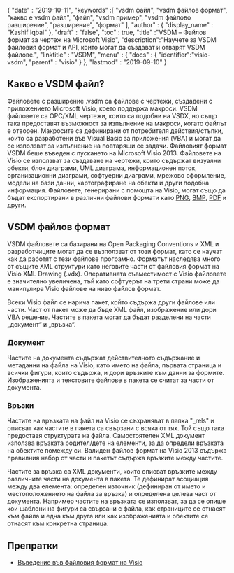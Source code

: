 {
  "date" : "2019-10-11",
  "keywords" :[ "vsdm файл", "vsdm файлов формат", "какво е vsdm файл", "файл", "vsdm пример", "vsdm файлово разширение", "разширение", "формат" ],
  "author" : {
    "display_name" : "Kashif Iqbal"
},
  "draft" : "false",
  "toc" : true,
  "title" :"VSDM – Файлов формат за чертеж на Microsoft Visio",
  "description":"Научете за VSDM файловия формат и API, които могат да създават и отварят VSDM файлове.",
  "linktitle" : "VSDM",
  "menu" : {
    "docs" : {
	  "identifier":"visio-vsdm",
      "parent" : "visio"
}
},
  "lastmod" : "2019-09-10"
}

## Какво е VSDM файл?

Файловете с разширение .vsdm са файлове с чертежи, създадени с приложението Microsoft Visio, което поддържа макроси. VSDM файловете са OPC/XML чертежи, които са подобни на VSDX, но също така предоставят възможност за изпълнение на макроси, когато файлът е отворен. Макросите са дефинирани от потребителя действия/стъпки, които са разработени във Visual Basic за приложения (VBA) и могат да се използват за изпълнение на повтарящи се задачи. Файловият формат VSDM беше въведен с пускането на Microsoft Visio 2013. Файловете на Visio се използват за създаване на чертежи, които съдържат визуални обекти, блок диаграми, UML диаграма, информационен поток, организационни диаграми, софтуерни диаграми, мрежово оформление, модели на бази данни, картографиране на обекти и други подобна информация. Файловете, генерирани с помощта на Visio, могат също да бъдат експортирани в различни файлови формати като [PNG](/bg/image/png/), [BMP](/bg/image/bmp/), [PDF](/bg/pdf/) и други.

## VSDM файлов формат

VSDM файловете са базирани на Open Packaging Conventions и XML и разработчиците могат да се възползват от този формат, като се научат как да работят с тези файлове програмно. Форматът наследява много от същите XML структури като неговите части от файловия формат на Visio XML Drawing (.vdx). Оперативната съвместимост с Visio файловете е значително увеличена, тъй като софтуерът на трети страни може да манипулира Visio файлове на ниво файлов формат.

Всеки Visio файл се нарича пакет, който съдържа други файлове или части. Част от пакет може да бъде XML файл, изображение или дори VBA решение. Частите в пакета могат да бъдат разделени на части „документ“ и „връзка“.

### Документ ###

Частите на документа съдържат действителното съдържание и метаданни на файла на Visio, като името на файла, първата страница и всички фигури, които съдържа, и дори връзките към данни за формите. Изображенията и текстовите файлове в пакета се считат за части от документа.

### Връзки ###

Частите на връзката на файл на Visio се съхраняват в папка "\_rels" и описват как частите в пакета са свързани с всяка от тях. Той също така предоставя структурата на файла. Самостоятелен XML документ използва връзката родител/дете на елементи, за да определи връзката на обектите помежду си. Валиден файлов формат на Visio 2013 съдържа правилния набор от части и пакетът съдържа връзките между частите.

Частите за връзка са XML документи, които описват връзките между различните части на документа в пакета. Те дефинират асоциация между два елемента: определен източник (дефиниран от името и местоположението на файла за връзка) и определена целева част от документа. Например частите на връзката се използват, за да се опише кои шаблони на фигури са свързани с файла, как страниците се отнасят към файла и една към друга или как изображенията и обектите се отнасят към конкретна страница.

## Препратки ##

* [Въведение във файловия формат на Visio](https://learn.microsoft.com/en-us/office/client-developer/visio/introduction-to-the-visio-file-formatvsdx)

